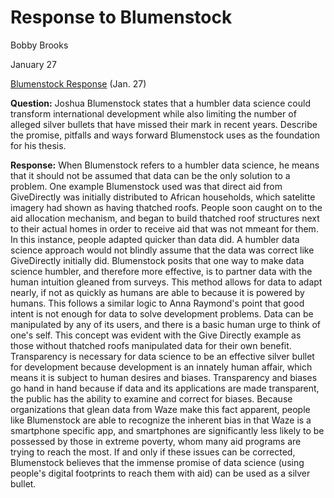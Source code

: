 # Response to Blumenstock
Bobby Brooks

January 27

[Blumenstock Response](https://www.nature.com/magazine-assets/d41586-018-06215-5/d41586-018-06215-5.pdf) (Jan. 27)

**Question:** Joshua Blumenstock states that a humbler data science could transform international development while also limiting the number of alleged silver bullets that have missed their mark in recent years. Describe the promise, pitfalls and ways forward Blumenstock uses as the foundation for his thesis.

**Response:**  When Blumenstock refers to a humbler data science, he means that it should not be assumed that data can be the only solution to a problem. One example Blumenstock used was that direct aid from GiveDirectly was initially distributed to African households, which satelitte imagery had shown as having thatched roofs. People soon caught on to the aid allocation mechanism, and began to build thatched roof structures next to their actual homes in order to receive aid that was not mmeant for them. In this instance, people adapted quicker than data did. A humbler data science approach would not blindly assume that the data was correct like GiveDirectly initially did. Blumenstock posits that one way to make data science humbler, and therefore more effective, is to partner data with the human intuition gleaned from surveys. This method allows for data to adapt nearly, if not as quickly as humans are able to because it is powered by humans. This follows a similar logic to Anna Raymond's point that good intent is not enough for data to solve development problems. Data can be manipulated by any of its users, and there is a basic human urge to think of one's self. This concept was evident with the Give Directly example as those without thatched roofs manipulated data for their own benefit.
Transparency is necessary for data science to be an effective silver bullet for development because development is an innately human affair, which means it is subject to human desires and biases. Transparency and biases go hand in hand because if data and its applications are made transparent, the public has the ability to examine and correct for biases. Because organizations that glean data from Waze make this fact apparent, people like Blumenstock are able to recognize the inherent bias in that Waze is a smartphone specific app, and smartphones are significantly less likely to be possessed by those in extreme poverty, whom many aid programs are trying to reach the most. If and only if these issues can be corrected, Blumenstock believes that the immense promise of data science (using people's digital footprints to reach them with aid) can be used as a silver bullet. 
